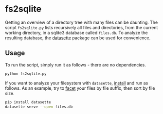 # fs2sqlite

Getting an overview of a directory tree with many files can be daunting. The script
`fs2sqlite.py` lists recursively all files and directories, from the current
working directory, in a sqlite3 database called `files.db`.
To analyze the resulting database, the [datasette](https://datasette.io/)
package can be used for convenience.


## Usage

To run the script, simply run it as follows - there are no dependencies.

```bash
python fs2sqlite.py
```

If you want to analyze your filesystem with `datasette`,
[install](https://docs.datasette.io/en/stable/installation.html#using-pip) and
run as follows.  As an example, try to
[facet](https://docs.datasette.io/en/stable/facets.html) your files by file
suffix, then sort by file size.

```bash
pip install datasette
datasette serve --open files.db
```
